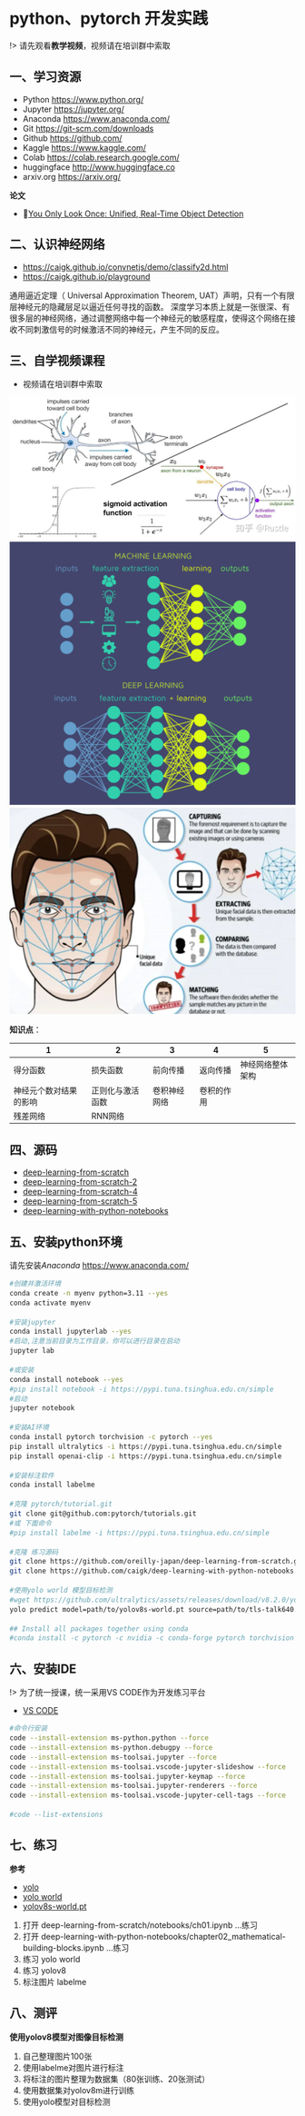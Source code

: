 # python、pytorch 开发实践

!> 请先观看**教学视频**，视频请在培训群中索取

## 一、学习资源

* Python <https://www.python.org/>
* Jupyter <https://jupyter.org/>
* Anaconda <https://www.anaconda.com/>
* Git <https://git-scm.com/downloads>
* Github <https://github.com/>
* Kaggle <https://www.kaggle.com/>
* Colab  <https://colab.research.google.com/>
* huggingface <http://www.huggingface.co>
* arxiv.org <https://arxiv.org/>

**论文**

* 🌷[You Only Look Once: Unified, Real-Time Object Detection](papers/arxiv.org.abs.1506.02640v5.pdf ':ignore')

## 二、认识神经网络

* <https://caigk.github.io/convnetjs/demo/classify2d.html>
* <https://caigk.github.io/playground>

通用逼近定理（ Universal Approximation Theorem, UAT）声明，只有一个有限层神经元的隐藏层足以逼近任何寻找的函数。
深度学习本质上就是一张很深、有很多层的神经网络，通过调整网络中每一个神经元的敏感程度，使得这个网络在接收不同刺激信号的时候激活不同的神经元，产生不同的反应。

## 三、自学视频课程

* 视频请在培训群中索取

![神经元](images/nn.png)
![ml vs dl](images/ml_dl.png ':size=400')
![face](images/face.png ':size=400')

**知识点**：

| 1 | 2 | 3 | 4 | 5 |
| --- | ----------- | ----------- | ----------- | ----------- |
| 得分函数 | 损失函数 | 前向传播 | 返向传播 | 神经网络整体架构 |
| 神经元个数对结果的影响 | 正则化与激活函数 | 卷积神经网络 | 卷积的作用 |  |
| 残差网络 | RNN网络 |  |  |  |

## 四、源码

* [deep-learning-from-scratch](https://github.com/oreilly-japan/deep-learning-from-scratch)
* [deep-learning-from-scratch-2](https://github.com/oreilly-japan/deep-learning-from-scratch-2)
* [deep-learning-from-scratch-4](https://github.com/oreilly-japan/deep-learning-from-scratch-4)
* [deep-learning-from-scratch-5](https://github.com/oreilly-japan/deep-learning-from-scratch-5)
* [deep-learning-with-python-notebooks](https://github.com/caigk/deep-learning-with-python-notebooks)

## 五、安装python环境

请先安装*Anaconda* https://www.anaconda.com/

```bash
#创建并激活环境
conda create -n myenv python=3.11 --yes
conda activate myenv

#安装jupyter
conda install jupyterlab --yes
#启动,注意当前目录为工作目录，你可以进行目录在启动
jupyter lab

#或安装
conda install notebook --yes
#pip install notebook -i https://pypi.tuna.tsinghua.edu.cn/simple
#启动
jupyter notebook

#安装AI环境
conda install pytorch torchvision -c pytorch --yes
pip install ultralytics -i https://pypi.tuna.tsinghua.edu.cn/simple
pip install openai-clip -i https://pypi.tuna.tsinghua.edu.cn/simple

#安装标注软件
conda install labelme

#克隆 pytorch/tutorial.git
git clone git@github.com:pytorch/tutorials.git
#或 下面命令
#pip install labelme -i https://pypi.tuna.tsinghua.edu.cn/simple

#克隆 练习源码
git clone https://github.com/oreilly-japan/deep-learning-from-scratch.git
git clone https://github.com/caigk/deep-learning-with-python-notebooks.git

#使用yolo world 模型目标检测
#wget https://github.com/ultralytics/assets/releases/download/v8.2.0/yolov8s-world.pt
yolo predict model=path/to/yolov8s-world.pt source=path/to/tls-talk640.jpg imgsz=640

## Install all packages together using conda
#conda install -c pytorch -c nvidia -c conda-forge pytorch torchvision pytorch-cuda=11.8 ultralytics


```

## 六、安装IDE

!> 为了统一授课，统一采用VS CODE作为开发练习平台

* [VS CODE](https://code.visualstudio.com/)

```bash
#命令行安装
code --install-extension ms-python.python --force
code --install-extension ms-python.debugpy --force
code --install-extension ms-toolsai.jupyter --force
code --install-extension ms-toolsai.vscode-jupyter-slideshow --force
code --install-extension ms-toolsai.jupyter-keymap --force
code --install-extension ms-toolsai.jupyter-renderers --force
code --install-extension ms-toolsai.vscode-jupyter-cell-tags --force

#code --list-extensions
```

## 七、练习

**参考**

* [yolo](https://docs.ultralytics.com/models/)
* [yolo world](https://docs.ultralytics.com/models/yolo-world/)
* [yolov8s-world.pt](https://github.com/ultralytics/assets/releases/download/v8.2.0/yolov8s-world.pt)

1. 打开 deep-learning-from-scratch/notebooks/ch01.ipynb ...练习
1. 打开 deep-learning-with-python-notebooks/chapter02_mathematical-building-blocks.ipynb ...练习
1. 练习 yolo world
1. 练习 yolov8
1. 标注图片 labelme

## 八、测评

**使用yolov8模型对图像目标检测**

1. 自己整理图片100张
2. 使用labelme对图片进行标注
3. 将标注的图片整理为数据集（80张训练、20张测试）
4. 使用数据集对yolov8m进行训练
5. 使用yolo模型对目标检测
